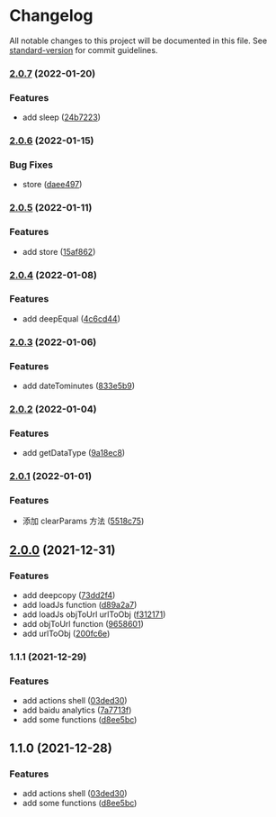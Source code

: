 # Changelog

All notable changes to this project will be documented in this file. See [standard-version](https://github.com/conventional-changelog/standard-version) for commit guidelines.

### [2.0.7](https://github.com/BestDingSheng/shengjs/compare/prefix_v2.0.6...prefix_v2.0.7) (2022-01-20)

### Features

- add sleep ([24b7223](https://github.com/BestDingSheng/shengjs/commit/24b72235fa799bebbb9fe1f31f0e6c0a8dd8be0d))

### [2.0.6](https://github.com/BestDingSheng/shengjs/compare/prefix_v2.0.5...prefix_v2.0.6) (2022-01-15)

### Bug Fixes

- store ([daee497](https://github.com/BestDingSheng/shengjs/commit/daee497a0c4ec6072dda0d28c7dd7955fa29465d))

### [2.0.5](https://github.com/BestDingSheng/shengjs/compare/prefix_v2.0.4...prefix_v2.0.5) (2022-01-11)

### Features

- add store ([15af862](https://github.com/BestDingSheng/shengjs/commit/15af862a20e959819f99d360475d74297e58b5a3))

### [2.0.4](https://github.com/BestDingSheng/shengjs/compare/prefix_v2.0.3...prefix_v2.0.4) (2022-01-08)

### Features

- add deepEqual ([4c6cd44](https://github.com/BestDingSheng/shengjs/commit/4c6cd44f4b37c17c01012ba94f76a9fb0f781ba4))

### [2.0.3](https://github.com/BestDingSheng/shengjs/compare/prefix_v2.0.2...prefix_v2.0.3) (2022-01-06)

### Features

- add dateTominutes ([833e5b9](https://github.com/BestDingSheng/shengjs/commit/833e5b95f86a57e8037337a67537c9eb0c4f7e24))

### [2.0.2](https://github.com/BestDingSheng/shengjs/compare/prefix_v2.0.1...prefix_v2.0.2) (2022-01-04)

### Features

- add getDataType ([9a18ec8](https://github.com/BestDingSheng/shengjs/commit/9a18ec854484b5eb7185bb4b3b9fe0556114ab55))

### [2.0.1](https://github.com/BestDingSheng/shengjs/compare/prefix_v2.0.0...prefix_v2.0.1) (2022-01-01)

### Features

- 添加 clearParams 方法 ([5518c75](https://github.com/BestDingSheng/shengjs/commit/5518c754d926563715409aba758ca9850ac1a285))

## [2.0.0](https://github.com/BestDingSheng/shengjs/compare/prefix_v1.1.1...prefix_v2.0.0) (2021-12-31)

### Features

- add deepcopy ([73dd2f4](https://github.com/BestDingSheng/shengjs/commit/73dd2f450db1397cde7a9271af8ee34454b60384))
- add loadJs function ([d89a2a7](https://github.com/BestDingSheng/shengjs/commit/d89a2a76e390aef80096ded1b78e96fc1b1ea5ff))
- add loadJs objToUrl urlToObj ([f312171](https://github.com/BestDingSheng/shengjs/commit/f312171371656c55800cfe9a10aab98f507f775e))
- add objToUrl function ([9658601](https://github.com/BestDingSheng/shengjs/commit/9658601d9eed90aa3e87c3cf34d29a14b487a158))
- add urlToObj ([200fc6e](https://github.com/BestDingSheng/shengjs/commit/200fc6e027fd51eeb639a303d7802e56652c276c))

### 1.1.1 (2021-12-29)

### Features

- add actions shell ([03ded30](https://github.com/BestDingSheng/shengjs/commit/03ded305c0d2119cf5abfee8e913baf75ad3de29))
- add baidu analytics ([7a7713f](https://github.com/BestDingSheng/shengjs/commit/7a7713fc7fd62f78e8be55a3ba7def8b762b5dd2))
- add some functions ([d8ee5bc](https://github.com/BestDingSheng/shengjs/commit/d8ee5bcfabd199479d75102f68550b7323c618bf))

## 1.1.0 (2021-12-28)

### Features

- add actions shell ([03ded30](https://github.com/BestDingSheng/shengjs/commit/03ded305c0d2119cf5abfee8e913baf75ad3de29))
- add some functions ([d8ee5bc](https://github.com/BestDingSheng/shengjs/commit/d8ee5bcfabd199479d75102f68550b7323c618bf))
